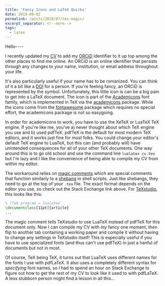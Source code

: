 ```yaml
---
title: 'Fancy Icons and LaTeX Quirks'
date: 2019-09-02
permalink: /posts/2019/07/tex-magic/
excerpt_separator: <!--more-->
tags:
  - latex
---
```


Hello----

I recently updated my [CV](/cv) to add my [ORCiD](https://orcid.org) identifier to it up top among the other places to find me online. An ORCiD is an online identifier that persists through any changes to your name, institution, or email address throughout your life.
<!--more-->
It's also particularly useful if your name has to be romanized. You can think of it a bit like a [DOI](https://en.wikipedia.org/wiki/Digital_object_identifier) for a person. If you're feeling fancy, an ORCiD is represented by the <i class="ai ai-orcid ai-fw"></i> symbol. Unfortunately, this little icon is can be a big pain to get into a LaTeX document. The <i class="ai ai-orcid"></i> icon is part of the [Academicons](https://jpswalsh.github.io/academicons/) font family, which is implemented in TeX via the [academicons](https://www.ctan.org/pkg/academicons) package. While the <i class="fab fa-fw fa-github" aria-hidden="true"></i> <i class="fa fa-fw fa-globe-americas" aria-hidden="true"></i> <i class="fas fa-fw fa-envelope" aria-hidden="true"></i> icons come from the [fontawesome](https://www.ctan.org/pkg/fontawesome) package which requires no special effort, the academicons package is not so easygoing.

In order for academicons to work, you have to use the XeTeX or LuaTeX TeX engine. If you're like me, you've a) never thought about which TeX engine you use and b) used pdfTeX. pdfTeX is the default for most modern TeX editors, and it works just fine for most folks. You could change your editor's default TeX engine to LuaTeX, but this can (and probably will) have unintended consequences for all of your other TeX documents. One way around this is to go old school and use the command line `lualatex cv.tex` but I'm lazy and I like the convenience of being able to compile my CV from within my editor.

The workaround relies on [magic comments](https://tex.stackexchange.com/questions/78101/when-and-why-should-i-use-tex-ts-program-and-tex-encoding) which are special comments that function similarly to a [shebang](https://en.wikipedia.org/wiki/Shebang_(Unix)) in shell scripts. Just like shebangs, they need to go at the top of your `.tex` file. The exact format depends on the editor you use, so check out the Stack Exchange link above. For [TeXstudio](https://www.texstudio.org/), this looks like this:

```latex
% !TeX program = lualatex
\documentclass[11pt]{article}
...
```

The magic comment tells TeXstudio to use LuaTeX instead of pdfTeX for this document only. Now I can compile my CV with my fancy <i class="ai ai-orcid"></i> one moment, then flip to another tab containing a working paper and compile it without having to change any settings in TeXstudio itself! This is especially useful if you have to use specialized fonts (and thus can't use pdfTeX) in just a hanful of documents but not in most.

Of course, TeX being TeX, it turns out that LuaTeX uses different names for the fonts I use with pdfLaTeX. It also uses a completely different syntax for *specifying* font names, so I had to spend an hour on Stack Exchange to figure out how to get the rest of my CV to look like it used to with pdfLaTeX. A less stubborn person might find a lesson in all this...